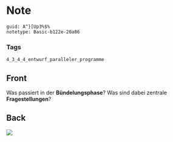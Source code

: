 # Note
```
guid: A^}[Up3%$%
notetype: Basic-b122e-20a86
```

### Tags
```
4_3_4_4_entwurf_paralleler_programme
```

## Front
Was passiert in der <b>Bündelungsphase</b>? Was sind dabei zentrale
<b>Fragestellungen</b>?

## Back
<img src="paste-2ca0fe03261e936ec179c526dc63c23654aa5dcd.jpg">
